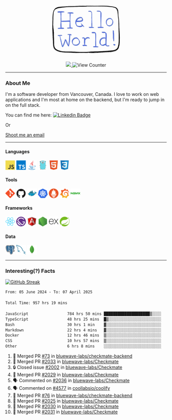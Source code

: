 <div align="center">
    <img src="./img/hello_world.webp" height="200px" width="">
    <div>
        <a href="https://www.linkedin.com/in/ajhollid">
            <img src="https://img.shields.io/badge/LinkedIn-blue"/>
        </a>
        <img src="https://komarev.com/ghpvc/?username=ajhollid&color=yellow" alt="View Counter">
    </div>
</div>

---

### About Me

I'm a software developer from Vancouver, Canada. I love to work on web applications and I'm most at home on the backend, but I'm ready to jump in on the full stack.

You can find me here: [![Linkedin Badge](https://img.shields.io/badge/-ajhollid-blue?style=flat&logo=Linkedin&logoColor=white)](https://www.linkedin.com/in/ajhollid)

Or

[Shoot me an email](mailto:ajhollid@gmail.com)

---

#### Languages

<div>
    <img src="./img/devicons/javascript-original.svg" width=30 height=30 alt="JavaScript">
    <img src="/img/devicons/typescript-original.svg" width=30 height=30 alt="TypeScript">
    <img src="./img/devicons/java-original.svg" width=30 height=30 alt="Java">
    <img src="./img/devicons/go-original.svg" width=30 height=30 alt="Golang">
    <img src="./img/devicons/html5-original.svg" width=30 height=30 alt="HTML 5">
    <img src="./img/devicons/css3-original.svg" width=30 height=30 alt="CSS 3">
</div>

#### Tools

<div>
    <img src="./img/devicons/git-original.svg" width=30 height=30 alt="Git">
    <img src="./img/devicons/github-original.svg" width=30 height=30 alt="Github">
    <img src="./img/devicons/docker-original.svg" width=30 
    height=30 alt="Docker">
    <img src="./img/devicons/kubernetes-original.svg" width=30 height=30 alt="K8">
    <img src="./img/devicons/prometheus-original.svg" width=30 height=30 alt="Prometheus">
    <img src="./img/devicons/grafana-original.svg" width=30 height=30 alt="Grafana">
    <img src="./img/devicons/nginx-original.svg" width=30 height=30 alt="Nginx">
</div>

#### Frameworks

<div>
    <img src="./img/devicons/react-original.svg" width=30 height=30 alt="React">
    <img src="./img/devicons/gatsby-original.svg" width=30 height=30 alt="Gatsby">
    <img src="./img/devicons/angularjs-original.svg" width=30 height=30 alt="AngularJS">
    <img src="./img/devicons/nodejs-original.svg" width=30 height=30 alt="NodeJS">
    <img src="./img/devicons/express-original.svg" width=30 height=30 alt="Express">
    <img src="./img/devicons/spring-original.svg" width=30 height=30 alt="Spring">
</div>

#### Data

<div>
    <img src="./img/devicons/postgresql-original.svg" width=30 height=30 alt="Postgresql">
    <img src="./img/devicons/mysql-original.svg" width=30 height=30 alt="Mysql">
    <img src="./img/devicons/mongodb-original.svg" width=30 height=30 alt="MongoDB">
</div>

---

### Interesting(?) Facts

[![GitHub Streak](http://github-readme-streak-stats.herokuapp.com?user=ajhollid)](https://git.io/streak-stats)

 <!--START_SECTION:waka-->

```txt
From: 05 June 2024 - To: 07 April 2025

Total Time: 957 hrs 19 mins

JavaScript                 784 hrs 50 mins ████████████████████▒░░░░   81.46 %
TypeScript                 48 hrs 25 mins  █▒░░░░░░░░░░░░░░░░░░░░░░░   05.03 %
Bash                       30 hrs 1 min    ▓░░░░░░░░░░░░░░░░░░░░░░░░   03.12 %
Markdown                   22 hrs 4 mins   ▓░░░░░░░░░░░░░░░░░░░░░░░░   02.29 %
Docker                     12 hrs 46 mins  ▒░░░░░░░░░░░░░░░░░░░░░░░░   01.33 %
CSS                        10 hrs 57 mins  ▒░░░░░░░░░░░░░░░░░░░░░░░░   01.14 %
Other                      6 hrs 8 mins    ░░░░░░░░░░░░░░░░░░░░░░░░░   00.64 %
```

<!--END_SECTION:waka-->


<!--START_SECTION:activity-->
1. 🎉 Merged PR [#73](https://github.com/bluewave-labs/checkmate-backend/pull/73) in [bluewave-labs/checkmate-backend](https://github.com/bluewave-labs/checkmate-backend)
2. 🎉 Merged PR [#2033](https://github.com/bluewave-labs/Checkmate/pull/2033) in [bluewave-labs/Checkmate](https://github.com/bluewave-labs/Checkmate)
3. 🔒 Closed issue [#2002](https://github.com/bluewave-labs/Checkmate/issues/2002) in [bluewave-labs/Checkmate](https://github.com/bluewave-labs/Checkmate)
4. 🎉 Merged PR [#2029](https://github.com/bluewave-labs/Checkmate/pull/2029) in [bluewave-labs/Checkmate](https://github.com/bluewave-labs/Checkmate)
5. 🗣 Commented on [#2036](https://github.com/bluewave-labs/Checkmate/issues/2036#issuecomment-2782006663) in [bluewave-labs/Checkmate](https://github.com/bluewave-labs/Checkmate)
6. 🗣 Commented on [#4577](https://github.com/coollabsio/coolify/issues/4577#issuecomment-2781149061) in [coollabsio/coolify](https://github.com/coollabsio/coolify)
7. 🎉 Merged PR [#76](https://github.com/bluewave-labs/checkmate-backend/pull/76) in [bluewave-labs/checkmate-backend](https://github.com/bluewave-labs/checkmate-backend)
8. 🎉 Merged PR [#2025](https://github.com/bluewave-labs/Checkmate/pull/2025) in [bluewave-labs/Checkmate](https://github.com/bluewave-labs/Checkmate)
9. 🎉 Merged PR [#2030](https://github.com/bluewave-labs/Checkmate/pull/2030) in [bluewave-labs/Checkmate](https://github.com/bluewave-labs/Checkmate)
10. 🎉 Merged PR [#2031](https://github.com/bluewave-labs/Checkmate/pull/2031) in [bluewave-labs/Checkmate](https://github.com/bluewave-labs/Checkmate)
<!--END_SECTION:activity-->
